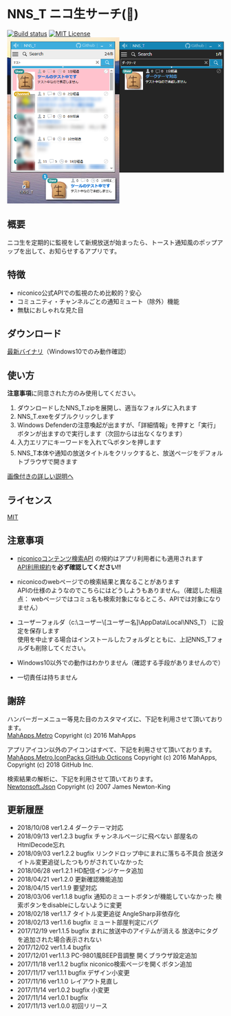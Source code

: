 ﻿# NNS_T ニコ生サーチ(🍞)
[![Build status](https://ci.appveyor.com/api/projects/status/rjdt756hw6l8ragb/branch/master?svg=true)](https://ci.appveyor.com/project/TN8001/nns-t/branch/master)
[![MIT License](http://img.shields.io/badge/license-MIT-blue.svg)](LICENSE)  
![アプリスクリーンショット](AppImage.png)
## 概要
ニコ生を定期的に監視をして新規放送が始まったら、トースト通知風のポップアップを出して、お知らせするアプリです。
## 特徴
* niconico公式APIでの監視のため比較的？安心
* コミュニティ・チャンネルごとの通知ミュート（除外）機能
* 無駄におしゃれな見た目
## ダウンロード
[最新バイナリ](/../../releases/download/v1.2.4/NNS_T.zip)（Windows10でのみ動作確認）
## 使い方
**注意事項**に同意された方のみ使用してください。
1. ダウンロードしたNNS_T.zipを展開し、適当なフォルダに入れます
2. NNS_T.exeをダブルクリックします
3. Windows Defenderの注意喚起が出ますが、「詳細情報」を押すと「実行」ボタンが出ますので実行します（次回からは出なくなります）
4. 入力エリアにキーワードを入れて🔍ボタンを押します
5. NNS_T本体や通知の放送タイトルをクリックすると、放送ページをデフォルトブラウザで開きます

[画像付きの詳しい説明へ](/../../wiki)
## ライセンス
[MIT](LICENSE)
## 注意事項
* [niconicoコンテンツ検索API](http://site.nicovideo.jp/search-api-docs/search.html)
の規約はアプリ利用者にも適用されます  
[API利用規約](http://site.nicovideo.jp/search-api-docs/search.html#toc9)を**必ず確認してください!!**
* niconicoのwebページでの検索結果と異なることがあります  
APIの仕様のようなのでこちらにはどうしようもありません。（確認した相違点： webページではコミュ名も検索対象になるところ、APIでは対象になりません）

* ユーザーフォルダ（c:\ユーザー\\[ユーザー名]\AppData\Local\NNS_T）
に設定を保存します  
使用を中止する場合はインストールしたフォルダとともに、上記NNS_Tフォルダも削除してください。
* Windows10以外での動作はわかりません（確認する手段がありませんので）
* 一切責任は持ちません
## 謝辞
ハンバーガーメニュー等見た目のカスタマイズに、下記を利用させて頂いております。  
[MahApps.Metro](https://github.com/MahApps/MahApps.Metro) Copyright (c) 2016 MahApps

アプリアイコン以外のアイコンはすべて、下記を利用させて頂いております。  
[MahApps.Metro.IconPacks GitHub Octicons](https://github.com/MahApps/MahApps.Metro.IconPacks) Copyright (c) 2016 MahApps, Copyright (c) 2018 GitHub Inc.

検索結果の解析に、下記を利用させて頂いております。  
[Newtonsoft.Json](https://www.newtonsoft.com/json) Copyright (c) 2007 James Newton-King

## 更新履歴
* 2018/10/08 ver1.2.4 ダークテーマ対応
* 2018/09/13 ver1.2.3 bugfix チャンネルページに飛べない 部屋名のHtmlDecode忘れ
* 2018/09/03 ver1.2.2 bugfix リンクドロップ中にまれに落ちる不具合 放送タイトル変更追従したつもりがされていなかった
* 2018/06/28 ver1.2.1 HD配信インジケータ追加
* 2018/04/21 ver1.2.0 更新確認機能追加
* 2018/04/15 ver1.1.9 要望対応
* 2018/03/06 ver1.1.8 bugfix 通知のミュートボタンが機能していなかった 検索ボタンをdisableにしないように変更
* 2018/02/18 ver1.1.7 タイトル変更追従 AngleSharp非依存化
* 2018/02/13 ver1.1.6 bugfix ミュート部屋判定にバグ
* 2017/12/19 ver1.1.5 bugfix まれに放送中のアイテムが消える 放送中にタグを追加された場合表示されない
* 2017/12/02 ver1.1.4 bugfix
* 2017/12/01 ver1.1.3 PC-9801風BEEP音調整 開くブラウザ設定追加
* 2017/11/18 ver1.1.2 bugfix niconico検索ページを開くボタン追加
* 2017/11/17 ver1.1.1 bugfix デザイン小変更
* 2017/11/16 ver1.1.0 レイアウト見直し
* 2017/11/14 ver1.0.2 bugfix 小変更
* 2017/11/14 ver1.0.1 bugfix
* 2017/11/13 ver1.0.0 初回リリース
